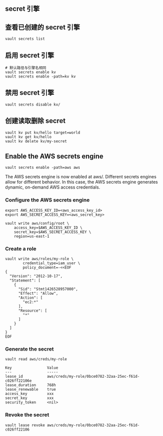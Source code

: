 ## secret 引擎

## 查看已创建的 secret 引擎
```shell
vault secrets list
```
## 启用 secret 引擎
```
# 默认路径与引擎名相同
vault secrets enable kv
vault secrets enable -path=kv kv
```

## 禁用 secret 引擎
```shell
vault secrets disable kv/
```

## 创建读取删除 secret

```shell
vault kv put kv/hello target=world
vault kv get kv/hello
vault kv delete kv/my-secret
```

## Enable the AWS secrets engine

```shell
vault secrets enable -path=aws aws
```
The AWS secrets engine is now enabled at aws/. Different secrets engines allow for different behavior. In this case, the AWS secrets engine generates dynamic, on-demand AWS access credentials.

### Configure the AWS secrets engine

```shell
export AWS_ACCESS_KEY_ID=<aws_access_key_id>
export AWS_SECRET_ACCESS_KEY=<aws_secret_key>

vault write aws/config/root \
    access_key=$AWS_ACCESS_KEY_ID \
    secret_key=$AWS_SECRET_ACCESS_KEY \
    region=us-east-1
```

### Create a role

```shell
vault write aws/roles/my-role \
        credential_type=iam_user \
        policy_document=-<<EOF
{
  "Version": "2012-10-17",
  "Statement": [
    {
      "Sid": "Stmt1426528957000",
      "Effect": "Allow",
      "Action": [
        "ec2:*"
      ],
      "Resource": [
        "*"
      ]
    }
  ]
}
EOF
```

### Generate the secret

```shell
vault read aws/creds/my-role
```
```output
Key                Value
---                -----
lease_id           aws/creds/my-role/0bce0782-32aa-25ec-f61d-c026ff22106e
lease_duration     768h
lease_renewable    true
access_key         xxx
secret_key         xxx
security_token     <nil>
```

### Revoke the secret

```shell
vault lease revoke aws/creds/my-role/0bce0782-32aa-25ec-f61d-c026ff22106
```
